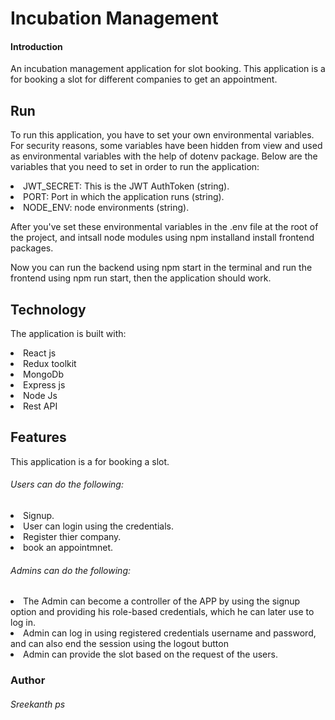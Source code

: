 <h1>Incubation Management</h1>
<h4>Introduction</h4>
<p>An incubation management application for slot booking. This application is a for booking a slot for different companies to get an appointment.</p>
<h2>Run</h2>
<p>To run this application, you have to set your own environmental variables. For security reasons, some variables have been hidden from view and used as environmental variables with the help of dotenv package. Below are the variables that you need to set in order to run the application:</p>
<li>JWT_SECRET: This is the JWT AuthToken (string).</li>
<li>PORT: Port in which the application runs (string).</li>
<li>NODE_ENV: node environments (string).</li>
<p>After you've set these environmental variables in the .env file at the root of the project, and intsall node modules using npm installand install frontend packages.</p>
<p>Now you can run the backend using npm start in the terminal and run the frontend using npm run start, then the application should work.</p>
<h2>Technology</h2>
<p>The application is built with:</p>
<li>React js</li>
<li>Redux toolkit</li>
<li>MongoDb</li>
<li>Express js</li>
<li>Node Js</li>
<li>Rest API</li>

<h2>Features</h2>
<p>This application is a for booking a slot.</p>
<h6>Users can do the following:</h6>
<li>Signup.</li>
<li>User can login using the credentials.</li>
<li>Register thier company.</li>
<li>book an appointmnet.</li>
<h6>Admins can do the following:</h6>
<li>The Admin can become a controller of the APP by using the signup option and providing his role-based credentials, which he can later use to log in.</li>
<li>Admin can log in using registered credentials username and password, and can also end the session using the logout button</li>
<li>Admin can provide the slot based on the request of the users.
</li>
<h3>Author</h3>
<h6>Sreekanth ps</h6>


